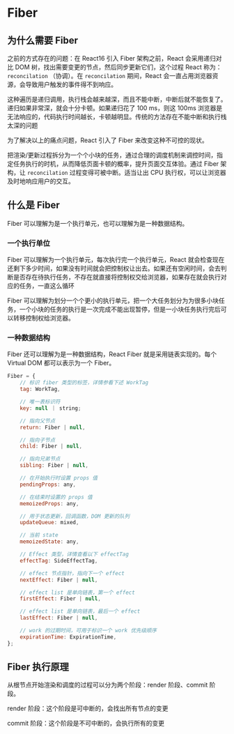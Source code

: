 # Fiber

## 为什么需要 Fiber

之前的方式存在的问题：在 React16 引入 Fiber 架构之前，React 会采用递归对比 DOM 树，找出需要变更的节点，然后同步更新它们，这个过程 React 称为：`reconcilation` （协调）。在 `reconcilation` 期间，React 会一直占用浏览器资源，会导致用户触发的事件得不到响应。

这种遍历是递归调用，执行栈会越来越深，而且不能中断，中断后就不能恢复了。递归如果非常深，就会十分卡顿。如果递归花了 100 ms，则这 100ms 浏览器是无法响应的，代码执行时间越长，卡顿越明显。传统的方法存在不能中断和执行栈太深的问题

为了解决以上的痛点问题，React 引入了 Fiber 来改变这种不可控的现状。

把渲染/更新过程拆分为一个个小块的任务，通过合理的调度机制来调控时间，指定任务执行的时机，从而降低页面卡顿的概率，提升页面交互体验。通过 Fiber 架构，让 `reconcilation` 过程变得可被中断。适当让出 CPU 执行权，可以让浏览器及时地响应用户的交互。

## 什么是 Fiber

Fiber 可以理解为是一个执行单元，也可以理解为是一种数据结构。

### 一个执行单位

Fiber 可以理解为一个执行单元，每次执行完一个执行单元，React 就会检查现在还剩下多少时间，如果没有时间就会把控制权让出去。如果还有空闲时间，会去判断是否存在待执行任务，不存在就直接将控制权交给浏览器，如果存在就会执行对应的任务，一直这么循环

Fiber 可以理解为划分一个个更小的执行单元，把一个大任务划分为为很多小块任务，一个小块的任务的执行是一次完成不能出现暂停，但是一小块任务执行完后可以转移控制权给浏览器。

### 一种数据结构

Fiber 还可以理解为是一种数据结构，React Fiber 就是采用链表实现的。每个 Virtual DOM 都可以表示为一个 Fiber。

```javascript
Fiber = {
    // 标识 fiber 类型的标签，详情参看下述 WorkTag
    tag: WorkTag,

    // 唯一表标识符
    key: null ｜ string;

    // 指向父节点
    return: Fiber | null,

    // 指向子节点
    child: Fiber | null,

    // 指向兄弟节点
    sibling: Fiber | null,

    // 在开始执行时设置 props 值
    pendingProps: any,

    // 在结束时设置的 props 值
    memoizedProps: any,

    // 用于状态更新，回调函数，DOM 更新的队列
    updateQueue: mixed,

    // 当前 state
    memoizedState: any,

    // Effect 类型，详情查看以下 effectTag
    effectTag: SideEffectTag,

    // effect 节点指针，指向下一个 effect
    nextEffect: Fiber | null,

    // effect list 是单向链表，第一个 effect
    firstEffect: Fiber | null,

    // effect list 是单向链表，最后一个 effect
    lastEffect: Fiber | null,

    // work 的过期时间，可用于标识一个 work 优先级顺序
    expirationTime: ExpirationTime,
};

```

## Fiber 执行原理

从根节点开始渲染和调度的过程可以分为两个阶段：render 阶段、commit 阶段。

render 阶段：这个阶段是可中断的，会找出所有节点的变更

commit 阶段：这个阶段是不可中断的，会执行所有的变更
